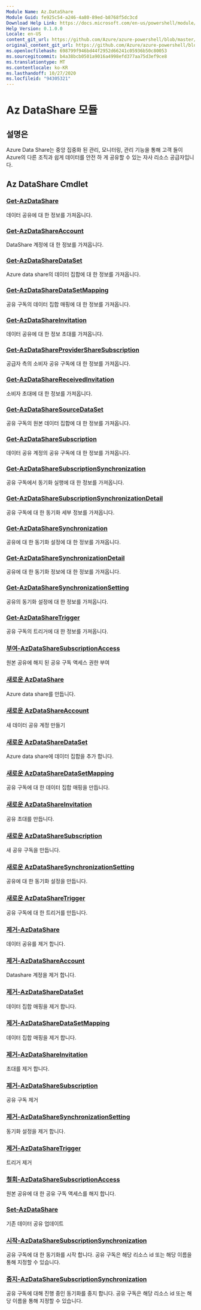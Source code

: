```yaml
---
Module Name: Az.DataShare
Module Guid: fe925c54-a246-4a80-89ed-b8768f5dc3cd
Download Help Link: https://docs.microsoft.com/en-us/powershell/module/az.datashare
Help Version: 0.1.0.0
Locale: en-US
content_git_url: https://github.com/Azure/azure-powershell/blob/master/src/DataShare/DataShare/help/Az.DataShare.md
original_content_git_url: https://github.com/Azure/azure-powershell/blob/master/src/DataShare/DataShare/help/Az.DataShare.md
ms.openlocfilehash: 698799f946bd44f2952d66241c05936b50c80053
ms.sourcegitcommit: b4a38bcb0501a9016a4998efd377aa75d3ef9ce8
ms.translationtype: MT
ms.contentlocale: ko-KR
ms.lasthandoff: 10/27/2020
ms.locfileid: "94305321"
---
```

# Az DataShare 모듈
## 설명은
Azure Data Share는 중앙 집중화 된 관리, 모니터링, 관리 기능을 통해 고객 들이 Azure의 다른 조직과 쉽게 데이터를 안전 하 게 공유할 수 있는 자사 리소스 공급자입니다.

## Az DataShare Cmdlet
### [Get-AzDataShare](Get-AzDataShare.md)
데이터 공유에 대 한 정보를 가져옵니다.

### [Get-AzDataShareAccount](Get-AzDataShareAccount.md)
DataShare 계정에 대 한 정보를 가져옵니다.

### [Get-AzDataShareDataSet](Get-AzDataShareDataSet.md)
Azure data share의 데이터 집합에 대 한 정보를 가져옵니다.

### [Get-AzDataShareDataSetMapping](Get-AzDataShareDataSetMapping.md)
공유 구독의 데이터 집합 매핑에 대 한 정보를 가져옵니다.

### [Get-AzDataShareInvitation](Get-AzDataShareInvitation.md)
데이터 공유에 대 한 정보 초대를 가져옵니다.

### [Get-AzDataShareProviderShareSubscription](Get-AzDataShareProviderShareSubscription.md)
공급자 측의 소비자 공유 구독에 대 한 정보를 가져옵니다.

### [Get-AzDataShareReceivedInvitation](Get-AzDataShareReceivedInvitation.md)
소비자 초대에 대 한 정보를 가져옵니다.

### [Get-AzDataShareSourceDataSet](Get-AzDataShareSourceDataSet.md)
공유 구독의 원본 데이터 집합에 대 한 정보를 가져옵니다.

### [Get-AzDataShareSubscription](Get-AzDataShareSubscription.md)
데이터 공유 계정의 공유 구독에 대 한 정보를 가져옵니다.

### [Get-AzDataShareSubscriptionSynchronization](Get-AzDataShareSubscriptionSynchronization.md)
공유 구독에서 동기화 실행에 대 한 정보를 가져옵니다.

### [Get-AzDataShareSubscriptionSynchronizationDetail](Get-AzDataShareSubscriptionSynchronizationDetail.md)
공유 구독에 대 한 동기화 세부 정보를 가져옵니다.

### [Get-AzDataShareSynchronization](Get-AzDataShareSynchronization.md)
공유에 대 한 동기화 설정에 대 한 정보를 가져옵니다.

### [Get-AzDataShareSynchronizationDetail](Get-AzDataShareSynchronizationDetail.md)
공유에 대 한 동기화 정보에 대 한 정보를 가져옵니다.

### [Get-AzDataShareSynchronizationSetting](Get-AzDataShareSynchronizationSetting.md)
공유의 동기화 설정에 대 한 정보를 가져옵니다.

### [Get-AzDataShareTrigger](Get-AzDataShareTrigger.md)
공유 구독의 트리거에 대 한 정보를 가져옵니다.

### [부여-AzDataShareSubscriptionAccess](Grant-AzDataShareSubscriptionAccess.md)
원본 공유에 해지 된 공유 구독 액세스 권한 부여

### [새로운 AzDataShare](New-AzDataShare.md)
Azure data share를 만듭니다.

### [새로운 AzDataShareAccount](New-AzDataShareAccount.md)
새 데이터 공유 계정 만들기

### [새로운 AzDataShareDataSet](New-AzDataShareDataSet.md)
Azure data share에 데이터 집합을 추가 합니다.

### [새로운 AzDataShareDataSetMapping](New-AzDataShareDataSetMapping.md)
공유 구독에 대 한 데이터 집합 매핑을 만듭니다.

### [새로운 AzDataShareInvitation](New-AzDataShareInvitation.md)
공유 초대를 만듭니다.

### [새로운 AzDataShareSubscription](New-AzDataShareSubscription.md)
새 공유 구독을 만듭니다.

### [새로운 AzDataShareSynchronizationSetting](New-AzDataShareSynchronizationSetting.md)
공유에 대 한 동기화 설정을 만듭니다.

### [새로운 AzDataShareTrigger](New-AzDataShareTrigger.md)
공유 구독에 대 한 트리거를 만듭니다.

### [제거-AzDataShare](Remove-AzDataShare.md)
데이터 공유를 제거 합니다.

### [제거-AzDataShareAccount](Remove-AzDataShareAccount.md)
Datashare 계정을 제거 합니다.

### [제거-AzDataShareDataSet](Remove-AzDataShareDataSet.md)
데이터 집합 매핑을 제거 합니다.

### [제거-AzDataShareDataSetMapping](Remove-AzDataShareDataSetMapping.md)
데이터 집합 매핑을 제거 합니다.

### [제거-AzDataShareInvitation](Remove-AzDataShareInvitation.md)
초대를 제거 합니다.

### [제거-AzDataShareSubscription](Remove-AzDataShareSubscription.md)
공유 구독 제거

### [제거-AzDataShareSynchronizationSetting](Remove-AzDataShareSynchronizationSetting.md)
동기화 설정을 제거 합니다.

### [제거-AzDataShareTrigger](Remove-AzDataShareTrigger.md)
트리거 제거

### [철회-AzDataShareSubscriptionAccess](Revoke-AzDataShareSubscriptionAccess.md)
원본 공유에 대 한 공유 구독 액세스를 해지 합니다.

### [Set-AzDataShare](Set-AzDataShare.md)
기존 데이터 공유 업데이트

### [시작-AzDataShareSubscriptionSynchronization](Start-AzDataShareSubscriptionSynchronization.md)
공유 구독에 대 한 동기화를 시작 합니다. 공유 구독은 해당 리소스 id 또는 해당 이름을 통해 지정할 수 있습니다.

### [중지-AzDataShareSubscriptionSynchronization](Stop-AzDataShareSubscriptionSynchronization.md)
공유 구독에 대해 진행 중인 동기화를 중지 합니다. 공유 구독은 해당 리소스 id 또는 해당 이름을 통해 지정할 수 있습니다.

